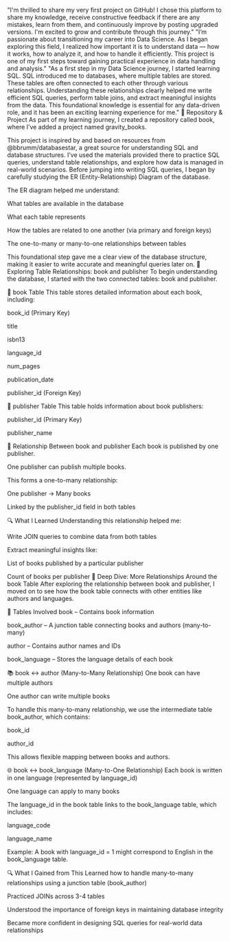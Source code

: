 "I'm thrilled to share my very first project on GitHub!
I chose this platform to share my knowledge, receive constructive feedback if there are any mistakes, learn from them, and continuously improve by posting upgraded versions. I'm excited to grow and contribute through this journey."
"I’m passionate about transitioning my career into Data Science.
As I began exploring this field, I realized how important it is to understand data — how it works, how to analyze it, and how to handle it efficiently. This project is one of my first steps toward gaining practical experience in data handling and analysis."
"As a first step in my Data Science journey, I started learning SQL.
SQL introduced me to databases, where multiple tables are stored. These tables are often connected to each other through various relationships.
Understanding these relationships clearly helped me write efficient SQL queries, perform table joins, and extract meaningful insights from the data. This foundational knowledge is essential for any data-driven role, and it has been an exciting learning experience for me."
📁 Repository & Project
As part of my learning journey, I created a repository called book, where I’ve added a project named gravity_books.

This project is inspired by and based on resources from @bbrumm/databasestar, a great source for understanding SQL and database structures. I’ve used the materials provided there to practice SQL queries, understand table relationships, and explore how data is managed in real-world scenarios.
Before jumping into writing SQL queries, I began by carefully studying the ER (Entity-Relationship) Diagram of the database.

The ER diagram helped me understand:

What tables are available in the database

What each table represents

How the tables are related to one another (via primary and foreign keys)

The one-to-many or many-to-one relationships between tables

This foundational step gave me a clear view of the database structure, making it easier to write accurate and meaningful queries later on.
🔗 Exploring Table Relationships: book and publisher
To begin understanding the database, I started with the two connected tables: book and publisher.

📘 book Table
This table stores detailed information about each book, including:

book_id (Primary Key)

title

isbn13

language_id

num_pages

publication_date

publisher_id (Foreign Key)

🏢 publisher Table
This table holds information about book publishers:

publisher_id (Primary Key)

publisher_name

🔄 Relationship Between book and publisher
Each book is published by one publisher.

One publisher can publish multiple books.

This forms a one-to-many relationship:

One publisher → Many books

Linked by the publisher_id field in both tables

🔍 What I Learned
Understanding this relationship helped me:

Write JOIN queries to combine data from both tables

Extract meaningful insights like:

List of books published by a particular publisher

Count of books per publisher
📘 Deep Dive: More Relationships Around the book Table
After exploring the relationship between book and publisher, I moved on to see how the book table connects with other entities like authors and languages.

🧾 Tables Involved
book – Contains book information

book_author – A junction table connecting books and authors (many-to-many)

author – Contains author names and IDs

book_language – Stores the language details of each book

📚 book ↔ author (Many-to-Many Relationship)
One book can have multiple authors

One author can write multiple books

To handle this many-to-many relationship, we use the intermediate table book_author, which contains:

book_id

author_id

This allows flexible mapping between books and authors.

🌐 book ↔ book_language (Many-to-One Relationship)
Each book is written in one language (represented by language_id)

One language can apply to many books

The language_id in the book table links to the book_language table, which includes:

language_code

language_name

Example: A book with language_id = 1 might correspond to English in the book_language table.

🔍 What I Gained from This
Learned how to handle many-to-many relationships using a junction table (book_author)

Practiced JOINs across 3-4 tables

Understood the importance of foreign keys in maintaining database integrity

Became more confident in designing SQL queries for real-world data relationships


